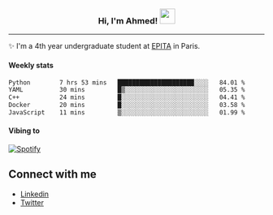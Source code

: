 <!-- Heading -->
<h3 align="center"> Hi, I'm Ahmed! <img src = "https://raw.githubusercontent.com/MartinHeinz/MartinHeinz/master/wave.gif" width = 30px></h3>

<!-- About section -->
---
✨ I'm a 4th year undergraduate student at <a href="https://www.epita.fr/en/">EPITA</a> in Paris.

<h4 align ="left"> Weekly stats </h4>

<!--START_SECTION:waka-->

```txt
Python        7 hrs 53 mins   █████████████████████░░░░   84.01 %
YAML          30 mins         █▒░░░░░░░░░░░░░░░░░░░░░░░   05.35 %
C++           24 mins         █░░░░░░░░░░░░░░░░░░░░░░░░   04.41 %
Docker        20 mins         █░░░░░░░░░░░░░░░░░░░░░░░░   03.58 %
JavaScript    11 mins         ▒░░░░░░░░░░░░░░░░░░░░░░░░   01.99 %
```

<!--END_SECTION:waka-->

<h4 align ="left">Vibing to</h4>

[![Spotify](https://novatorem-ten-lyart.vercel.app/api/spotify)](https://open.spotify.com/user/31knevkvll66tzc3gqtoi6ngjbre)

<!-- Connect section -->

## Connect with me
  * <a href="https://www.linkedin.com/in/ahmed-hassayoune">Linkedin</a>
  * <a href="https://twitter.com/Ahmedhassaaa">Twitter</a>

<!-- Connect section: END -->
